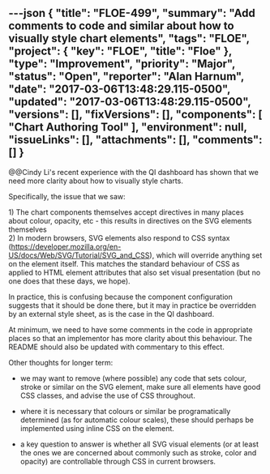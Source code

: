 ---json
{
  "title": "FLOE-499",
  "summary": "Add comments to code and similar about how to visually style chart elements",
  "tags": "FLOE",
  "project": {
    "key": "FLOE",
    "title": "Floe"
  },
  "type": "Improvement",
  "priority": "Major",
  "status": "Open",
  "reporter": "Alan Harnum",
  "date": "2017-03-06T13:48:29.115-0500",
  "updated": "2017-03-06T13:48:29.115-0500",
  "versions": [],
  "fixVersions": [],
  "components": [
    "Chart Authoring Tool"
  ],
  "environment": null,
  "issueLinks": [],
  "attachments": [],
  "comments": []
}
---
@@Cindy Li's recent experience with the QI dashboard has shown that we need more clarity about how to visually style charts.

Specifically, the issue that we saw:

1\) The chart components themselves accept directives in many places about colour, opacity, etc - this results in directives on the SVG elements themselves\
2\) In modern browsers, SVG elements also respond to CSS syntax (<https://developer.mozilla.org/en-US/docs/Web/SVG/Tutorial/SVG_and_CSS>), which will override anything set on the element itself. This matches the standard behaviour of CSS as applied to HTML element attributes that also set visual presentation (but no one does that these days, we hope).

In practice, this is confusing because the component configuration suggests that it should be done there, but it may in practice be overridden by an external style sheet, as is the case in the QI dashboard.&#x20;

At minimum, we need to have some comments in the code in appropriate places so that an implementor has more clarity about this behaviour. The README should also be updated with  commentary to this effect.

Other thoughts for longer term:

* we may want to remove (where possible) any code that sets colour, stroke or similar on the SVG element, make sure all elements have good CSS classes, and advise the use of CSS throughout.

- where it is necessary that colours or similar be programatically determined (as for automatic colour scales), these should perhaps be implemented using inline CSS on the element.

* a key question to answer is whether all SVG visual elements (or at least the ones we are concerned about commonly such as stroke, color and opacity) are controllable through CSS in current browsers.

        